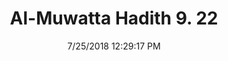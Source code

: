 ---
title        : "Al-Muwatta Hadith 9. 22"
date         : 7/25/2018 12:29:17 PM
draft        : false
type         : "hadith"
layout       : "hadith"
BookCode     : "AMH"
VolumeNumber : "9"
HadithNumber : "22"
categories  :  ["Prayer, Shortening - The Prayer of a Traveler when Imam, or Behind an Imam"]
---